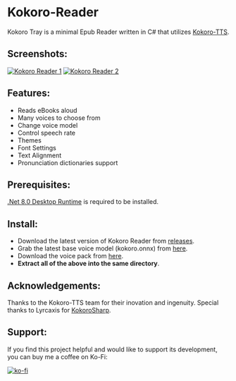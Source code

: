 # Kokoro-Reader
Kokoro Tray is a minimal Epub Reader written in C# that utilizes [Kokoro-TTS](https://github.com/hexgrad/kokoro).

## Screenshots:
[![Kokoro Reader 1](https://github.com/user-attachments/assets/f6e5b75a-e786-4dbf-9882-806a18f88204)](https://github.com/user-attachments/assets/e3ce9709-7acd-46fb-80d1-8ac38bf21b45) [![Kokoro Reader 2](https://github.com/user-attachments/assets/9b1beed2-97d1-44fb-938d-73a3772265b1)]([https://i.imgur.com/Ob4qAwu.png](https://github.com/user-attachments/assets/d3236a25-840f-4fe9-ac7f-87cfa823bc38))




## Features:

* Reads eBooks aloud
* Many voices to choose from
* Change voice model
* Control speech rate
* Themes
* Font Settings
* Text Alignment
* Pronunciation dictionaries support

## Prerequisites:

[.Net 8.0 Desktop Runtime](https://dotnet.microsoft.com/en-us/download/dotnet/8.0) is required to be installed.

## Install:

- Download the latest version of Kokoro Reader from [releases](https://github.com/jame25/Kokoro-Reader/releases/).
- Grab the latest base voice model (kokoro.onnx) from [here](https://github.com/taylorchu/kokoro-onnx/releases/).
- Download the voice pack from [here](https://github.com/jame25/Kokoro-Reader/releases/).
- <b>Extract all of the above into the same directory</b>.

## Acknowledgements:

Thanks to the Kokoro-TTS team for their inovation and ingenuity.
Special thanks to Lyrcaxis for [KokoroSharp](https://github.com/Lyrcaxis/KokoroSharp).

## Support:

If you find this project helpful and would like to support its development, you can buy me a coffee on Ko-Fi:

[![ko-fi](https://ko-fi.com/img/githubbutton_sm.svg)](https://ko-fi.com/jame25)
